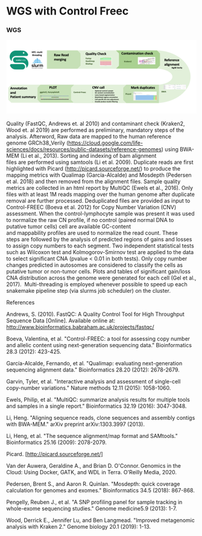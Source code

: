 # WGS with Control Freec #



### WGS ###

![WGS](Pictures/WGS.png)


Quality (FastQC, Andrews et. al 2010) and contaminant check (Kraken2, Wood et. al 2019) are performed as preliminary, mandatory steps of the analysis. Afterword, Raw data are mapped to the human reference genome GRCh38_Verily (https://cloud.google.com/life-sciences/docs/resources/public-datasets/reference-genomes) using BWA-MEM (Li et al., 2013). Sorting and indexing of bam alignment files are performed using samtools (Li et al. 2009). Duplicate reads are first highlighted with Picard (http://picard.sourceforge.net/) to produce the mapping metrics with Qualimap (García-Alcalde) and Mosdepth (Pedersen et al. 2018) and then removed from the alignment files. Sample quality metrics are collected in an html report by MultiQC (Ewels et al., 2016). Only files with at least 1M reads mapping over the human genome after duplicate removal are further processed. Deduplicated files are provided as input to Control-FREEC (Boeva et al. 2012) for Copy Number Variation (CNV) assessment. When the control-lymphocyte sample was present it was used to normalize the raw CN profile, if no control (paired normal DNA to putative tumor cells) cell are available GC-content and mappability profiles are used to normalize the read count. These steps are followed by the analysis of predicted regions of gains and losses to assign copy numbers to each segment. Two independent statistical tests such as Wilcoxon test and Kolmogorov-Smirnov test are applied to the data to select significant CNA (pvalue < 0.01 in both tests). Only copy number changes predicted in autosomes are considered to classify the cells as putative tumor or non-tumor cells. Plots and tables of significant gain/loss CNA distribution across the genome were generated for each cell (Gel et al., 2017).  Multi-threading is employed whenever possible to speed up each snakemake pipeline step (via slurms job scheduler) on the cluster.



 

 

References 

Andrews, S. (2010). FastQC:  A Quality Control Tool for High Throughput Sequence Data [Online]. Available online at: http://www.bioinformatics.babraham.ac.uk/projects/fastqc/ 

 

Boeva, Valentina, et al. "Control-FREEC: a tool for assessing copy number and allelic content using next-generation sequencing data." Bioinformatics 28.3 (2012): 423-425. 

 

García-Alcalde, Fernando, et al. "Qualimap: evaluating next-generation sequencing alignment data." Bioinformatics 28.20 (2012): 2678-2679. 

 

Garvin, Tyler, et al. "Interactive analysis and assessment of single-cell copy-number variations." Nature methods 12.11 (2015): 1058-1060. 

 

Ewels, Philip, et al. "MultiQC: summarize analysis results for multiple tools and samples in a single report." Bioinformatics 32.19 (2016): 3047-3048. 

 

Li, Heng. "Aligning sequence reads, clone sequences and assembly contigs with BWA-MEM." arXiv preprint arXiv:1303.3997 (2013). 

 

Li, Heng, et al. "The sequence alignment/map format and SAMtools." Bioinformatics 25.16 (2009): 2078-2079. 

 

Picard. [http://picard.sourceforge.net/] 

Van der Auwera, Geraldine A., and Brian D. O'Connor. Genomics in the Cloud: Using Docker, GATK, and WDL in Terra. O'Reilly Media, 2020. 

 

Pedersen, Brent S., and Aaron R. Quinlan. "Mosdepth: quick coverage calculation for genomes and exomes." Bioinformatics 34.5 (2018): 867-868. 

 

Pengelly, Reuben J., et al. "A SNP profiling panel for sample tracking in whole-exome sequencing studies." Genome medicine5.9 (2013): 1-7. 

 

Wood, Derrick E., Jennifer Lu, and Ben Langmead. "Improved metagenomic analysis with Kraken 2." Genome biology 20.1 (2019): 1-13. 

 

 

